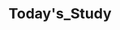 ---
layout: tag-list
type: tag
title: Today's_Study
slug: today's_study
category: devlog
sidebar: true
order: 1
description: >
   Todays study about anything
---